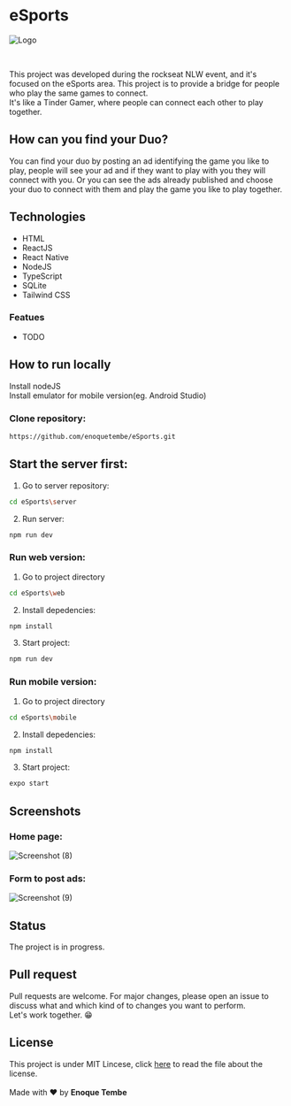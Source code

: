 # eSports

<div align=""> 

![Logo](https://user-images.githubusercontent.com/98264322/191338649-51869cc2-06ae-4690-a564-651de3b392c7.svg)

</div>
<br>

This project was developed during the rockseat NLW event, and it's focused on the eSports area. This project is to provide a bridge for people who play the same games to connect. <br>
It's like a Tinder Gamer, where people can connect each other to play together.


## How can you find your Duo?

You can find your duo by posting an ad identifying the game you like to play, people will see your ad and if they want to play
with you they will connect with you. Or you can see the ads already published and choose your duo to connect with them and play 
the game you like to play together.

## Technologies
- HTML 
- ReactJS
- React Native
- NodeJS
- TypeScript
- SQLite
- Tailwind CSS

### Featues
- TODO

## How to run locally
Install nodeJS <br>
Install emulator for mobile version(eg. Android Studio) <br>

### Clone repository: 
``` bash 
https://github.com/enoquetembe/eSports.git
```
##  Start the server first: 
1. Go to server repository:
``` bash
cd eSports\server
```
2. Run server:
``` bash
npm run dev
```

### Run web version: 
1. Go to project directory

``` bash
cd eSports\web
```
2. Install depedencies:

``` bash
npm install
```
3. Start project: 
``` bash
npm run dev 
```

### Run mobile version: 
1. Go to project directory

``` bash
cd eSports\mobile
```
2. Install depedencies:

``` bash
npm install
```
3. Start project: 
``` bash
expo start
```

## Screenshots 

### Home page:
![Screenshot (8)](https://user-images.githubusercontent.com/98264322/191335884-1666e547-02a2-4588-af07-7fadd37f229d.png) <br>

### Form to post ads:
![Screenshot (9)](https://user-images.githubusercontent.com/98264322/191335928-720b7525-761c-4185-8c86-b5de38d0e2ef.png)


## Status

The project is in progress.

## Pull request
Pull requests are welcome. For major changes, please open an issue to discuss what and which kind of to changes you want to perform.<br>
Let's work together. 😁

## License
This project is under MIT Lincese, click [here](https://github.com/enoquetembe/eSports/blob/main/LICENSE) to read the file about the license.
<br>
<br>
Made with ❤  by <b> Enoque Tembe </b>

